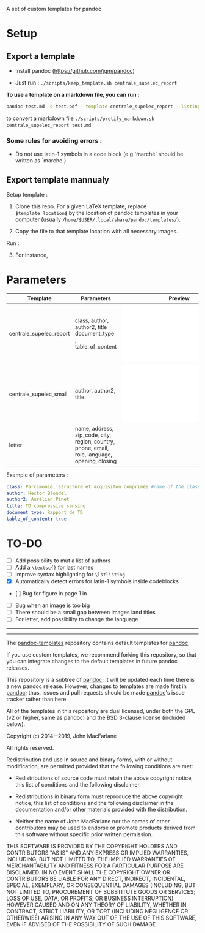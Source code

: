 A set of custom templates for pandoc

# Setup

## Export a template

- Install pandoc (https://github.com/jgm/pandoc)

- Just run : `./scripts/keep_template.sh centrale_supelec_report`

**To use a template on a markdown file, you can run :**

```bash
pandoc test.md -o test.pdf --template centrale_supelec_report --listings
```

to convert a markdown file `./scripts/pretify_markdown.sh centrale_supelec_report test.md`

### Some rules for avoiding errors :

- Do not use latin-1 symbols in a code block (e.g \`̀marché\` should be written as \`marche\`)

## Export template mannualy

Setup template :

1. Clone this repo. For a given LaTeX template, replace `$template_location$` by the location of pandoc templates in your computer
   (usually `/home/$USER/.local/share/pandoc/templates/`).

2. Copy the file to that template location with all necessary images.

Run :

3. For instance,

# Parameters

| Template                | Parameters                                                                                     | Preview                                                   |
| ----------------------- | ---------------------------------------------------------------------------------------------- | --------------------------------------------------------- |
| centrale_supelec_report | class, author, author2, title document_type , table_of_content                                 | ![](custom_templates/centrale_supelec_report/example.pdf) |
| centrale_supelec_small  | author, author2, title                                                                         | ![](custom_templates/centrale_supelec_small/example.pdf)  |
| letter                  | name, address, zip_code, city, region, country, phone, email, role, language, opening, closing |

Example of parameters :

```yaml
class: Parcimonie, structure et acquisiton comprimée #name of the class
author: Hector Blondel
author2: Aurélian Pinet
title: TD compressive sensing
document_type: Rapport de TD
table_of_content: true
```

# TO-DO

- [ ] Add possibility to mut a list of authors
- [ ] Add a `\textsc{}` for last names
- [ ] Improve syntax highlighting for `\lstlisting`
- [x] Automatically detect errors for latin-1 symbols inside codeblocks
- [ ] Bug for figure in page 1 in
- [ ] Bug when an image is too big
- [ ] There should be a small gap between images iand titles
- [ ] For letter, add possibility to change the language

---

---

The [pandoc-templates] repository contains default templates for [pandoc].

If you use custom templates, we recommend forking this
repository, so that you can integrate changes to the default
templates in future pandoc releases.

This repository is a subtree of [pandoc]; it will be updated
each time there is a new pandoc release. However, changes to
templates are made first in [pandoc]; thus, issues and pull
requests should be made [pandoc]'s issue tracker rather than
here.

[pandoc]: https://github.com/jgm/pandoc
[pandoc-templates]: https://github.com/jgm/pandoc-templates

All of the templates in this repository are dual licensed, under both
the GPL (v2 or higher, same as pandoc) and the BSD 3-clause license
(included below).

Copyright (c) 2014--2019, John MacFarlane

All rights reserved.

Redistribution and use in source and binary forms, with or without
modification, are permitted provided that the following conditions are met:

- Redistributions of source code must retain the above copyright
  notice, this list of conditions and the following disclaimer.

- Redistributions in binary form must reproduce the above
  copyright notice, this list of conditions and the following
  disclaimer in the documentation and/or other materials provided
  with the distribution.

- Neither the name of John MacFarlane nor the names of other
  contributors may be used to endorse or promote products derived
  from this software without specific prior written permission.

THIS SOFTWARE IS PROVIDED BY THE COPYRIGHT HOLDERS AND CONTRIBUTORS
"AS IS" AND ANY EXPRESS OR IMPLIED WARRANTIES, INCLUDING, BUT NOT
LIMITED TO, THE IMPLIED WARRANTIES OF MERCHANTABILITY AND FITNESS FOR
A PARTICULAR PURPOSE ARE DISCLAIMED. IN NO EVENT SHALL THE COPYRIGHT
OWNER OR CONTRIBUTORS BE LIABLE FOR ANY DIRECT, INDIRECT, INCIDENTAL,
SPECIAL, EXEMPLARY, OR CONSEQUENTIAL DAMAGES (INCLUDING, BUT NOT
LIMITED TO, PROCUREMENT OF SUBSTITUTE GOODS OR SERVICES; LOSS OF USE,
DATA, OR PROFITS; OR BUSINESS INTERRUPTION) HOWEVER CAUSED AND ON ANY
THEORY OF LIABILITY, WHETHER IN CONTRACT, STRICT LIABILITY, OR TORT
(INCLUDING NEGLIGENCE OR OTHERWISE) ARISING IN ANY WAY OUT OF THE USE
OF THIS SOFTWARE, EVEN IF ADVISED OF THE POSSIBILITY OF SUCH DAMAGE.
